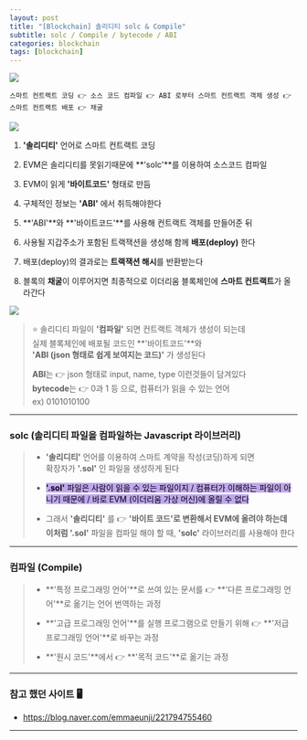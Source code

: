 ```yaml
---
layout: post
title: "[Blockchain] 솔리디티 solc & Compile"
subtitle: solc / Compile / bytecode / ABI
categories: blockchain
tags: [blockchain]
---
```


![](https://velog.velcdn.com/images/-__-/post/f0d96f30-228c-4428-b999-47566f317a5d/image.png)

`스마트 컨트랙트 코딩 👉 소스 코드 컴파일 👉 ABI 로부터 스마트 컨트랙트 객체 생성 👉 스마트 컨트랙트 배포 👉 채굴`

![](https://velog.velcdn.com/images/-__-/post/8bd241cf-0848-4ca0-b111-5a5e363833bf/image.png)

1. **'솔리디티'** 언어로 스마트 컨트랙트 코딩

2. EVM은 솔리디티를 못읽기때문에 **'solc'**를 이용하여 소스코드 컴파일

3. EVM이 읽게 **'바이트코드'** 형태로 만듬

4. 구체적인 정보는 **'ABI'** 에서 취득해야한다

5. **'ABI'**와 **'바이트코드'**를 사용해 컨트랙트 객체를 만들어준 뒤

6. 사용될 지갑주소가 포함된 트랙잭션을 생성해 함께 **배포(deploy)** 한다

7. 배포(deploy)의 결과로는 **트랙잭션 해시**를 반환받는다

8. 블록의 **채굴**이 이루어지면 최종적으로 이더리움 블록체인에 **스마트 컨트랙트**가 올라간다

![](https://velog.velcdn.com/images/-__-/post/eeb04591-0841-42bf-93d5-f497901e5656/image.png)

> ⭐ 솔리디티 파일이 **'컴파일'** 되면 컨트랙트 객체가 생성이 되는데<br>
> 실제 블록체인에 배포될 코드인 **'바이트코드'**와 <br>
> **'ABI (json 형태로 쉽게 보여지는 코드)'** 가 생성된다<br>
>
> **ABI**는 👉 json 형태로 input, name, type 이런것들이 담겨있다<br>
> **bytecode**는 👉 0과 1 등 으로, 컴퓨터가 읽을 수 있는 언어<br>
> ex) 0101010100

<hr>

### solc (솔리디티 파일을 컴파일하는 Javascript 라이브러리)

> - **'솔리디티'** 언어를 이용하여 스마트 계약을 작성(코딩)하게 되면<br>
>   확장자가 **'.sol'** 인 파일을 생성하게 된다<br>
>
> - <span style="background-color:#BFA8EE; color:#000;">**'.sol'** 파일은 사람이 읽을 수 있는 파일이지 / 컴퓨터가 이해하는 파일이 아니기 때문에 / 바로 EVM (이더리움 가상 머신)에 올릴 수 없다</span><br>
>
> - 그래서 **'솔리디티'** 를 👉 **'바이트 코드'**로 변환해서 EVM에 올려야 하는데<br>
>   이처럼 <span style="background-color:#BFA8EE; color:#000;">**'.sol'** 파일을 컴파일 해야 할 때, **'solc'** 라이브러리를 사용해야 한다</span>

<hr>

### 컴파일 (Compile)

> - **'특정 프로그래밍 언어'**로 쓰여 있는 문서를 👉 **'다른 프로그래밍 언어'**로 옮기는 언어 번역하는 과정<br>
>
> - **'고급 프로그래밍 언어'**를 실행 프로그램으로 만들기 위해 👉 **'저급 프로그래밍 언어'**로 바꾸는 과정<br>
>
> - **'원시 코드'**에서 👉 **'목적 코드'**로 옮기는 과정

---

### 참고 했던 사이트 🖥

- <https://blog.naver.com/emmaeunji/221794755460>

---
